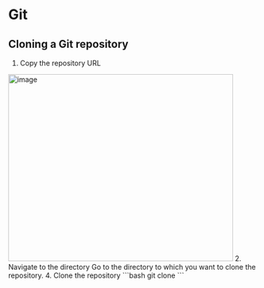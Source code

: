 # Git
## Cloning a Git repository
1. Copy the repository URL
<img width="452" height="376" alt="image" src="https://github.com/user-attachments/assets/ea31c29b-53c9-47d7-b962-f778a8d17a3e" />
2. Navigate to the directory
Go to the directory to which you want to clone the repository.
4. Clone the repository
```bash
git clone <URL of the repository that you want to clone>
```
